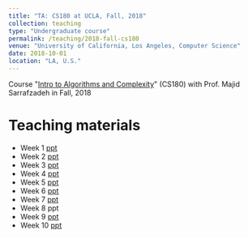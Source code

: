 ```yaml
---
title: "TA: CS180 at UCLA, Fall, 2018"
collection: teaching
type: "Undergraduate course"
permalink: /teaching/2018-fall-cs180
venue: "University of California, Los Angeles, Computer Science"
date: 2018-10-01
location: "LA, U.S."
---
```


Course "[Intro to Algorithms and Complexity](https://www.bruinwalk.com/professors/majid-sarrafzadeh/com-sci-180/)" (CS180) with Prof. Majid Sarrafzadeh in Fall, 2018

Teaching materials
======
* Week 1 [ppt](https://docs.google.com/presentation/d/1SFhLdSwzIBfWSWLFN36tfn6xDnn8VBptfw-Gj4zENws/edit?usp=sharing)
* Week 2 [ppt](https://docs.google.com/presentation/d/1SFhLdSwzIBfWSWLFN36tfn6xDnn8VBptfw-Gj4zENws/edit?usp=sharing)
* Week 3 [ppt](https://docs.google.com/presentation/d/1SFhLdSwzIBfWSWLFN36tfn6xDnn8VBptfw-Gj4zENws/edit?usp=sharing)
* Week 4 [ppt](https://docs.google.com/presentation/d/1SFhLdSwzIBfWSWLFN36tfn6xDnn8VBptfw-Gj4zENws/edit?usp=sharing)
* Week 5 [ppt](https://docs.google.com/presentation/d/1SFhLdSwzIBfWSWLFN36tfn6xDnn8VBptfw-Gj4zENws/edit?usp=sharing)
* Week 6 [ppt](https://docs.google.com/presentation/d/1SFhLdSwzIBfWSWLFN36tfn6xDnn8VBptfw-Gj4zENws/edit?usp=sharing)
* Week 7 [ppt](https://docs.google.com/presentation/d/1SFhLdSwzIBfWSWLFN36tfn6xDnn8VBptfw-Gj4zENws/edit?usp=sharing)
* Week 8 ppt
* Week 9 [ppt](https://docs.google.com/presentation/d/1kpjtHNgR1H4j0D-lhnB7ejoZ_lLGFD3j9OI0tiQJxcM/edit?usp=sharing)
* Week 10 [ppt](https://docs.google.com/presentation/d/1kpjtHNgR1H4j0D-lhnB7ejoZ_lLGFD3j9OI0tiQJxcM/edit?usp=sharing)